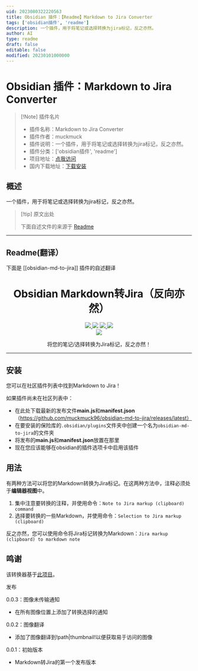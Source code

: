 ```yaml
---
uid: 2023080322220563
title: Obsidian 插件：【Readme】Markdown to Jira Converter
tags: ['obsidian插件', 'readme']
description: 一个插件，用于将笔记或选择转换为jira标记，反之亦然。
author: AI
type: readme
draft: false
editable: false
modified: 20230101000000
---
```


# Obsidian 插件：Markdown to Jira Converter

> [!Note] 插件名片
> - 插件名称：Markdown to Jira Converter
> - 插件作者：muckmuck
> - 插件说明：一个插件，用于将笔记或选择转换为jira标记，反之亦然。
> - 插件分类：['obsidian插件', 'readme']
> - 项目地址：[点我访问](https://github.com/muckmuck96/obsidian-md-to-jira)
> - 国内下载地址：[下载安装](https://pkmer.cn/products/plugin/pluginMarket/?obsidian-md-to-jira)

## 概述

一个插件，用于将笔记或选择转换为jira标记，反之亦然。



> [!tip] 原文出处
> 
>下面自述文件的来源于 [Readme](https://ghproxy.net/https://raw.githubusercontent.com/muckmuck96/obsidian-md-to-jira/master/README.md)
> 

---

## Readme(翻译）

下面是 [[obsidian-md-to-jira]] 插件的自述翻译


<h1 align="center">Obsidian Markdown转Jira（反向亦然）</h1>

<p align="center">
    <a href="https://github.com/muckmuck96/obsidian-md-to-jira/releases/latest">
		<img src="https://img.shields.io/github/manifest-json/v/muckmuck96/obsidian-md-to-jira?color=blue">
	</a>
    <img src="https://img.shields.io/github/release-date/muckmuck96/obsidian-md-to-jira">
	<a href="https://github.com/muckmuck96/obsidian-md-to-jira/blob/master/LICENSE">
		<img src="https://img.shields.io/github/license/muckmuck96/obsidian-md-to-jira">
	</a>
	<img src="https://img.shields.io/github/downloads/muckmuck96/obsidian-md-to-jira/total">
	<br>
	<a href="https://github.com/muckmuck96/obsidian-md-to-jira/issues">
		<img src="https://img.shields.io/github/issues/muckmuck96/obsidian-md-to-jira">
	</a>
	
</p>

<div align="center">
  将您的笔记/选择转换为Jira标记，反之亦然！
</div>


---
## 安装
您可以在社区插件列表中找到Markdown to Jira！

如果插件尚未在社区列表中：
- 在此处下载最新的发布文件**main.js**和**manifest.json**（https://github.com/muckmuck96/obsidian-md-to-jira/releases/latest）
- 在要安装的保险库的`.obsidian/plugins`文件夹中创建一个名为`obsidian-md-to-jira`的文件夹
- 将发布的**main.js**和**manifest.json**放置在那里
- 现在您应该能够在obsidian的插件选项卡中启用该插件

## 用法
有两种方法可以将您的Markdown转换为Jira标记。在这两种方法中，注释必须处于**编辑器视图**中。

1. 集中注意要转换的注释，并使用命令：`Note to Jira markup (clipboard) command`
2. 选择要转换的一些Markdown，并使用命令：`Selection to Jira markup (clipboard)`

反之亦然，您可以使用命令将Jira标记转换为Markdown：`Jira markup (clipboard) to markdown note`

## 鸣谢
该转换器基于[此项目](https://github.com/FokkeZB/J2M)。

发布

0.0.3：图像未传输通知
- 在所有图像位置上添加了转换选择的通知

0.0.2：图像翻译
- 添加了图像翻译到!path|thumbnail!以便获取易于访问的图像

0.0.1：初始版本
- Markdown转Jira的第一个发布版本



